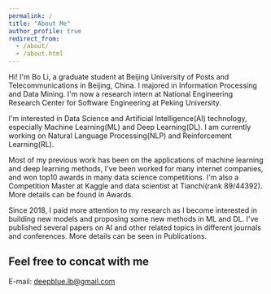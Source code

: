 ```yaml
---
permalink: /
title: "About Me"
author_profile: true
redirect_from: 
  - /about/
  - /about.html
---
```



Hi! I'm Bo Li, a graduate student at Beijing University of Posts and Telecommunications in Beijing, China. I majored in Information Processing and Data Mining. 
I'm now a research intern at National Engineering Research Center for Software Engineering at Peking University. 

I'm interested in Data Science and Artificial Intelligence(AI) technology, especially Machine Learning(ML) and Deep Learning(DL). I am currently working on Natural 
Language Processing(NLP) and Reinforcement Learning(RL).

Most of my previous work has been on the applications of machine learning and deep learning methods, I've been worked for many internet companies, and won top10 awards
in many data science competitions. I'm also a Competition Master at Kaggle and data scientist at Tianchi(rank 89/44392). More details can be found in Awards.

Since 2018, I paid more attention to my research as I become interested in building new models and proposing some new methods in ML and DL. I've published 
several papers on AI and other related topics in different journals and conferences. More details can be seen in Publications.

Feel free to concat with me
------
E-mail: deepblue.lb@gmail.com 
